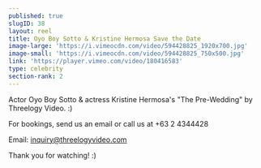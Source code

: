 ```yaml
---
published: true
slugID: 38
layout: reel
title: Oyo Boy Sotto & Kristine Hermosa Save the Date
image-large: 'https://i.vimeocdn.com/video/594428825_1920x700.jpg'
image-small: 'https://i.vimeocdn.com/video/594428825_750x500.jpg'
link: 'https://player.vimeo.com/video/180416583'
type: celebrity
section-rank: 2
---
```

Actor Oyo Boy Sotto & actress Kristine Hermosa's "The Pre-Wedding" by Threelogy Video. :)

For bookings, send us an email or call us at +63 2 4344428

Email: inquiry@threelogyvideo.com

Thank you for watching! :)
